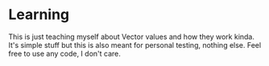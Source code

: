 # Learning

This is just teaching myself about Vector values and how they work kinda. It's simple stuff but this is also meant for personal testing, nothing else. Feel free to use any code, I don't care. 
